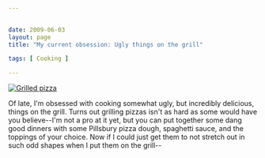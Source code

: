 ```yaml
---
 

date: 2009-06-03
layout: page
title: "My current obsession: Ugly things on the grill"

tags: [ Cooking ]

---
```


[![Grilled
pizza](https://farm3.static.flickr.com/2422/3593221755_f41fe45fbb.jpg)](http://www.flickr.com/photos/rockchalk/3593221755/ "Grilled pizza by ruralocity, on Flickr")

Of late, I'm obsessed with cooking somewhat ugly, but incredibly
delicious, things on the grill. Turns out grilling pizzas isn't as hard
as some would have you believe--I'm not a pro at it yet, but you can put
together some dang good dinners with some Pillsbury pizza dough,
spaghetti sauce, and the toppings of your choice. Now if I could just
get them to not stretch out in such odd shapes when I put them on the
grill--
